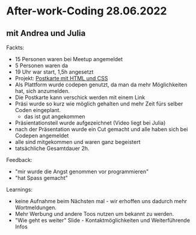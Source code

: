 # After-work-Coding 28.06.2022

## mit Andrea und Julia

Fackts:

- 15 Personen waren bei Meetup angemeldet
- 5 Personen waren da
- 19 Uhr war start, 1,5h angesetzt
- Projekt: [Postkarte mit HTML und CSS](https://codepen.io/neuefische/pen/MWVgzqP)
- Als Plattform wurde codepen genutzt, da man da mehr Möglichkeiten hat, sich anzumelden.
- Die Postkarte kann verschick werden mit einem Link
- Präsi wurde so kurz wie möglich gehalten und mehr Zeit fürs selber Coden eingeplant.
  - das ist gut angekommen
- Präsientationsteil wurde aufgezeichnet (Video liegt bei Julia)
- nach der Präsentation wurde ein Cut gemacht und alle haben sich bei Codepen angemeldet
- alle sind mitgekommen und waren ganz begeistert
- tatsächliche Gesamtdauer 2h.

Feedback:

- "mir wurde die Angst genommen vor programmieren"
- "hat Spass gemacht"

Learnings:

- keine Aufnahme beim Nächsten mal - wir erhoffen uns dadurch mehr Wortmeldungen.
- Mehr Werbung und andere Toos nutzen um bekannt zu werden.
- "Wie geht es weiter" Slide - Kontaktmöglichkeiten und Weiterführende Infos
